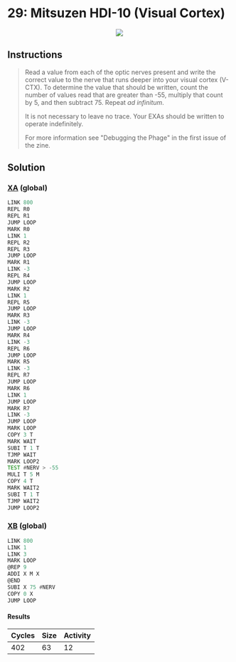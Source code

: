 # 29: Mitsuzen HDI-10 (Visual Cortex)

<div align="center"><img src="EXAPUNKS - U.S. Government (2042, 132, 87, 2023-05-19-15-28-58).gif" /></div>

## Instructions
> Read a value from each of the optic nerves present and write the correct value to the nerve that runs deeper into your visual cortex (V-CTX). To determine the value that should be written, count the number of values read that are greater than -55, multiply that count by 5, and then subtract 75. Repeat _ad infinitum_.
> 
> It is not necessary to leave no trace. Your EXAs should be written to operate indefinitely.
> 
> For more information see "Debugging the Phage" in the first issue of the zine.

## Solution

### [XA](XA.exa) (global)
```asm
LINK 800
REPL R0
REPL R1
JUMP LOOP
MARK R0
LINK 1
REPL R2
REPL R3
JUMP LOOP
MARK R1
LINK -3
REPL R4
JUMP LOOP
MARK R2
LINK 1
REPL R5
JUMP LOOP
MARK R3
LINK -3
JUMP LOOP
MARK R4
LINK -3
REPL R6
JUMP LOOP
MARK R5
LINK -3
REPL R7
JUMP LOOP
MARK R6
LINK 1
JUMP LOOP
MARK R7
LINK -3
JUMP LOOP
MARK LOOP
COPY 3 T
MARK WAIT
SUBI T 1 T
TJMP WAIT
MARK LOOP2
TEST #NERV > -55
MULI T 5 M
COPY 4 T
MARK WAIT2
SUBI T 1 T
TJMP WAIT2
JUMP LOOP2
```

### [XB](XB.exa) (global)
```asm
LINK 800
LINK 1
LINK 3
MARK LOOP
@REP 9
ADDI X M X
@END
SUBI X 75 #NERV
COPY 0 X
JUMP LOOP
```

#### Results
| Cycles | Size | Activity |
|--------|------|----------|
| 402    | 63   | 12       |
